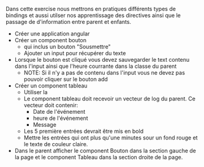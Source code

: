 Dans cette exercise nous mettrons en pratiques différents types de bindings et aussi utilser nos apprentissage des directives ainsi que le passage de d'information entre parent et enfants.

* Créer une application angular
* Créer un component bouton
  * qui inclus un bouton "Sousmettre"
  * Ajouter un input pour récupérer du texte
* Lorsque le bouton est cliqué vous devez sauvegarder le text contenu dans l'input ainsi que l'heure courrante dans la classe du parent
  * NOTE: Si il n'y a pas de contenu dans l'input vous ne devez pas pouvoir cliquer sur le bouton add
* Créer un component tableau
  * Utiliser la
  * Le component tableau doit recevoir un vecteur de log du parent. Ce vecteur doit contenir:
    * Date de l'événement
    * heure de l'événement
    * Message
  * Les 5 première entrées devrait être mis en bold
  * Mettre les entrées qui ont plus qu'une minutes sour un fond rouge et le texte de couleur claire.
* Dans le parent afficher le component Bouton dans la section gauche de la page et le component Tableau dans la section droite de la page.
